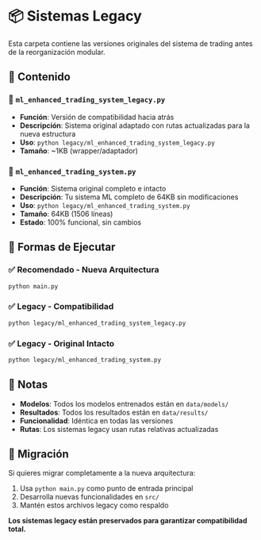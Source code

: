 # 📦 Sistemas Legacy

Esta carpeta contiene las versiones originales del sistema de trading antes de la reorganización modular.

## 📁 Contenido

### 🔄 `ml_enhanced_trading_system_legacy.py`
- **Función**: Versión de compatibilidad hacia atrás
- **Descripción**: Sistema original adaptado con rutas actualizadas para la nueva estructura
- **Uso**: `python legacy/ml_enhanced_trading_system_legacy.py`
- **Tamaño**: ~1KB (wrapper/adaptador)

### 🎯 `ml_enhanced_trading_system.py` 
- **Función**: Sistema original completo e intacto
- **Descripción**: Tu sistema ML completo de 64KB sin modificaciones
- **Uso**: `python legacy/ml_enhanced_trading_system.py`
- **Tamaño**: 64KB (1506 líneas)
- **Estado**: 100% funcional, sin cambios

## 🚀 Formas de Ejecutar

### ✅ **Recomendado - Nueva Arquitectura**
```bash
python main.py
```

### ✅ **Legacy - Compatibilidad**
```bash
python legacy/ml_enhanced_trading_system_legacy.py
```

### ✅ **Legacy - Original Intacto**
```bash
python legacy/ml_enhanced_trading_system.py
```

## 📝 Notas

- **Modelos**: Todos los modelos entrenados están en `data/models/`
- **Resultados**: Todos los resultados están en `data/results/`
- **Funcionalidad**: Idéntica en todas las versiones
- **Rutas**: Los sistemas legacy usan rutas relativas actualizadas

## 🎯 Migración

Si quieres migrar completamente a la nueva arquitectura:
1. Usa `python main.py` como punto de entrada principal
2. Desarrolla nuevas funcionalidades en `src/`
3. Mantén estos archivos legacy como respaldo

**Los sistemas legacy están preservados para garantizar compatibilidad total.** 